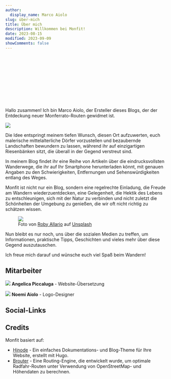 ```yaml
---
author:
  display_name: Marco Aiolo
slug: über-mich
title: Über mich
description: Willkommen bei Monfit!
date: 2023-08-15
modified: 2023-09-09
showComments: false
---
```


<p class="text-center"><svg class="img-fluid w-50"><use href="/img/logo_var.svg#logo"></use></svg></p>

Hallo zusammen! Ich bin Marco Aiolo, der Ersteller dieses Blogs, der der Entdeckung neuer Monferrato-Routen gewidmet ist.

<p class="text-center"><img src="https://images.unsplash.com/photo-1603415526960-f7e0328c63b1?ixlib=rb-4.0.3&ixid=M3wxMjA3fDB8MHxwaG90by1wYWdlfHx8fGVufDB8fHx8fA%3D%3D&auto=format&fit=crop&w=1170&q=80" class="img-fluid w-50 rounded"/></p>

Die Idee entspringt meinem tiefen Wunsch, diesen Ort aufzuwerten, euch malerische mittelalterliche Dörfer vorzustellen und bezaubernde Landschaften bewundern zu lassen, während ihr auf einzigartigen Riesenbänken sitzt, die überall in der Gegend verstreut sind. 
 
In meinem Blog findet ihr eine Reihe von Artikeln über die eindrucksvollsten Wanderwege, die ihr auf Ihr Smartphone herunterladen könnt, mit genauen Angaben zu den Schwierigkeiten, Entfernungen und Sehenswürdigkeiten entlang des Weges. 
 
Monfit ist nicht nur ein Blog, sondern eine regelrechte Einladung, die Freude am Wandern wiederzuentdecken, eine Gelegenheit, die Hektik des Lebens zu entschleunigen, sich mit der Natur zu verbinden und nicht zuletzt die Schönheiten der Umgebung zu genießen, die wir oft nicht richtig zu schätzen wissen.

<figure class="figure">
  <img src="https://images.unsplash.com/photo-1591543869019-6e72da9e8ea6?ixlib=rb-4.0.3&ixid=M3wxMjA3fDB8MHxwaG90by1wYWdlfHx8fGVufDB8fHx8fA%3D%3D&auto=format&fit=crop&w=1933&q=80" class="figure-img img-fluid rounded">
  <figcaption class="figure-caption">Foto von <a href="https://unsplash.com/@docagile">Roby Allario</a> auf <a href="https://unsplash.com/photos/PyDjtEPkHfM">Unsplash</a></figcaption>
</figure>

Nun bleibt es nur noch, uns über die sozialen Medien zu treffen, um Informationen, praktische Tipps, Geschichten und vieles mehr über diese Gegend auszutauschen. 
 
Ich freue mich darauf und wünsche euch viel Spaß beim Wandern!

## Mitarbeiter

<img src="https://images.unsplash.com/photo-1504600770771-fb03a6961d33?ixlib=rb-4.0.3&ixid=M3wxMjA3fDB8MHxwaG90by1wYWdlfHx8fGVufDB8fHx8fA%3D%3D&auto=format&fit=crop&w=50&q=80" class="border border-dark rounded-circle img-thumbnail"> **Angelica Piccaluga** - Website-Übersetzung 


<a class="btn btn-danger" type="button"><i class="fa-brands fa-instagram"></i></a> 
<a class="btn btn-primary" type="button"><i class="fa-brands fa-facebook"></i></a>


<img src="https://images.unsplash.com/photo-1504600770771-fb03a6961d33?ixlib=rb-4.0.3&ixid=M3wxMjA3fDB8MHxwaG90by1wYWdlfHx8fGVufDB8fHx8fA%3D%3D&auto=format&fit=crop&w=50&q=80" class="border border-dark rounded-circle img-thumbnail"> **Noemi Aiolo** - Logo-Designer 

<a class="btn btn-danger" type="button"><i class="fa-brands fa-instagram"></i></a> 
<a class="btn btn-primary" type="button"><i class="fa-brands fa-facebook"></i></a>

## Social-Links

## Credits

Monfit basiert auf:
- [Hinode](https://github.com/gethinode/hinode) - Ein einfaches Dokumentations- und Blog-Theme für Ihre Website, erstellt mit Hugo.
- [Brouter](https://brouter.de/brouter/index.html) - Eine Routing-Engine, die entwickelt wurde, um optimale Radfahr-Routen unter Verwendung von OpenStreetMap- und Höhendaten zu berechnen.


